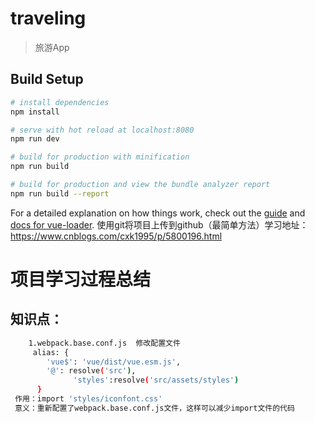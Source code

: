 # traveling

> 旅游App

## Build Setup

``` bash
# install dependencies
npm install

# serve with hot reload at localhost:8080
npm run dev

# build for production with minification
npm run build

# build for production and view the bundle analyzer report
npm run build --report
```

For a detailed explanation on how things work, check out the [guide](http://vuejs-templates.github.io/webpack/) and [docs for vue-loader](http://vuejs.github.io/vue-loader).
使用git将项目上传到github（最简单方法）学习地址：https://www.cnblogs.com/cxk1995/p/5800196.html

# 项目学习过程总结

## 知识点：
``` bash
    1.webpack.base.conf.js  修改配置文件
     alias: {
        'vue$': 'vue/dist/vue.esm.js',
        '@': resolve('src'),
			  'styles':resolve('src/assets/styles')
      }
 作用：import 'styles/iconfont.css' 
 意义：重新配置了webpack.base.conf.js文件，这样可以减少import文件的代码
 ```
